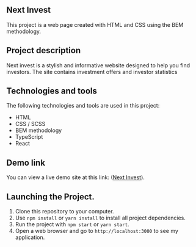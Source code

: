 ## Next Invest 

This project is a web page created with HTML and CSS using the BEM methodology.

## Project description

Next invest is a stylish and informative website designed to help you find investors. The site contains investment offers and investor statistics

## Technologies and tools

The following technologies and tools are used in this project:

- HTML
- CSS / SCSS
- BEM methodology
- TypeScript
- React

## Demo link

You can view a live demo site at this link:  ([Next Invest](https://andriiyelieva.github.io/next-invest/)).

## Launching the Project.

1. Clone this repository to your computer.
2. Use `npm install` or `yarn install` to install all project dependencies.
3. Run the project with `npm start` or `yarn start`.
4. Open a web browser and go to `http://localhost:3000` to see my application.

